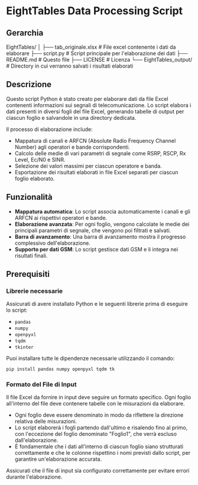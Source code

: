 # EightTables Data Processing Script

## Gerarchia

EightTables/
│
├── tab_originale.xlsx     # File excel contenente i dati da elaborare
├── script.py              # Script principale per l'elaborazione dei dati
├── README.md              # Questo file
├── LICENSE                # Licenza
└── EightTables_output/    # Directory in cui verranno salvati i risultati elaborati

## Descrizione

Questo script Python è stato creato per elaborare dati da file Excel contenenti informazioni sui segnali di telecomunicazione. Lo script elabora i dati presenti in diversi fogli del file Excel, generando tabelle di output per ciascun foglio e salvandole in una directory dedicata.

Il processo di elaborazione include:
- Mappatura di canali e ARFCN (Absolute Radio Frequency Channel Number) agli operatori e bande corrispondenti.
- Calcolo delle medie di vari parametri di segnale come RSRP, RSCP, Rx Level, Ec/N0 e SINR.
- Selezione dei valori massimi per ciascun operatore e banda.
- Esportazione dei risultati elaborati in file Excel separati per ciascun foglio elaborato.

## Funzionalità

- **Mappatura automatica**: Lo script associa automaticamente i canali e gli ARFCN ai rispettivi operatori e bande.
- **Elaborazione avanzata**: Per ogni foglio, vengono calcolate le medie dei principali parametri di segnale, che vengono poi filtrati e salvati.
- **Barra di avanzamento**: Una barra di avanzamento mostra il progresso complessivo dell'elaborazione.
- **Supporto per dati GSM**: Lo script gestisce dati GSM e li integra nei risultati finali.

## Prerequisiti

### Librerie necessarie

Assicurati di avere installato Python e le seguenti librerie prima di eseguire lo script:

- `pandas`
- `numpy`
- `openpyxl`
- `tqdm`
- `tkinter`

Puoi installare tutte le dipendenze necessarie utilizzando il comando:

```bash
pip install pandas numpy openpyxl tqdm tk
```

### Formato del File di Input

Il file Excel da fornire in input deve seguire un formato specifico. Ogni foglio all'interno del file deve contenere tabelle con le misurazioni da elaborare. 

- Ogni foglio deve essere denominato in modo da riflettere la direzione relativa delle misurazioni.
- Lo script elaborerà i fogli partendo dall'ultimo e risalendo fino al primo, con l'eccezione del foglio denominato "Foglio1", che verrà escluso dall'elaborazione.
- È fondamentale che i dati all'interno di ciascun foglio siano strutturati correttamente e che le colonne rispettino i nomi previsti dallo script, per garantire un'elaborazione accurata.

Assicurati che il file di input sia configurato correttamente per evitare errori durante l'elaborazione.
